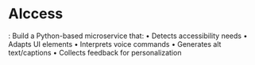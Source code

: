 # AIccess
: Build a Python-based microservice that: 	• Detects accessibility needs 	• Adapts UI elements 	• Interprets voice commands 	• Generates alt text/captions 	• Collects feedback for personalization
